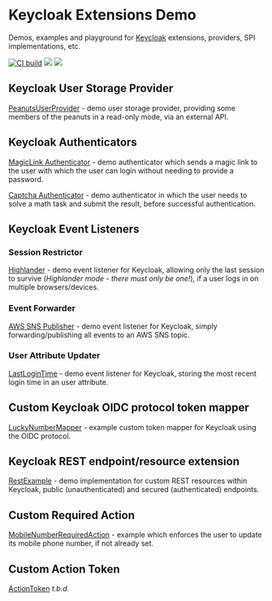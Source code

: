 # Keycloak Extensions Demo

Demos, examples and playground for [Keycloak](https://www.keycloak.org) extensions, providers, SPI implementations, etc.

[![CI build](https://github.com/dasniko/keycloak-extensions-demo/actions/workflows/maven.yml/badge.svg)](https://github.com/dasniko/keycloak-extensions-demo/actions/workflows/maven.yml)
![](https://img.shields.io/github/license/dasniko/keycloak-extensions-demo?label=License)
![](https://img.shields.io/badge/Keycloak-18.0.0-blue)

## Keycloak User Storage Provider

[PeanutsUserProvider](./user-provider) - demo user storage provider, providing some members of the peanuts in a read-only mode, via an external API.

## Keycloak Authenticators

[MagicLink Authenticator](./magiclink) - demo authenticator which sends a magic link to the user with which the user can login without needing to provide a password.

[Captcha Authenticator](./captcha) - demo authenticator in which the user needs to solve a math task and submit the result, before successful authentication.

## Keycloak Event Listeners

### Session Restrictor

[Highlander](./event-listener) - demo event listener for Keycloak, allowing only the last session to survive (_Highlander mode - there must only be one!_), if a user logs in on multiple browsers/devices.

### Event Forwarder

[AWS SNS Publisher](./event-listener) - demo event listener for Keycloak, simply forwarding/publishing all events to an AWS SNS topic.

### User Attribute Updater

[LastLoginTime](./event-listener) - demo event listener for Keycloak, storing the most recent login time in an user attribute.

## Custom Keycloak OIDC protocol token mapper

[LuckyNumberMapper](./tokenmapper) - example custom token mapper for Keycloak using the OIDC protocol.

## Keycloak REST endpoint/resource extension

[RestExample](./rest-endpoint) - demo implementation for custom REST resources within Keycloak, public (unauthenticated) and secured (authenticated) endpoints.

## Custom Required Action

[MobileNumberRequiredAction](./requiredaction) - example which enforces the user to update its mobile phone number, if not already set.

## Custom Action Token

[ActionToken](./actiontoken) _t.b.d._
